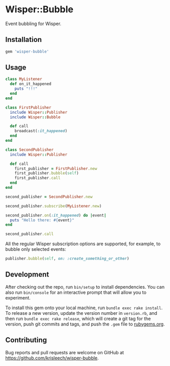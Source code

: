 # Wisper::Bubble

Event bubbling for Wisper.

## Installation

```ruby
gem 'wisper-bubble'
```

## Usage

```ruby
class MyListener
  def on_it_happened
    puts "!!!"
  end
end

class FirstPublisher
  include Wisper::Publisher
  include Wisper::Bubble

  def call
    broadcast(:it_happened)
  end
end

class SecondPublisher
  include Wisper::Publisher

  def call
    first_publisher = FirstPublisher.new
    first_publisher.bubble(self)
    first_publisher.call
  end
end

second_publisher = SecondPublisher.new

second_publisher.subscribe(MyListener.new)

second_publisher.on(:it_happened) do |event|
  puts "Hello there: #{event}"
end

second_publisher.call
```

All the regular Wisper subscription options are supported, for example, to
bubble only selected events:

```ruby
publisher.bubble(self, on: :create_something_or_other)
```

## Development

After checking out the repo, run `bin/setup` to install dependencies. You can also run `bin/console` for an interactive prompt that will allow you to experiment.

To install this gem onto your local machine, run `bundle exec rake install`. To release a new version, update the version number in `version.rb`, and then run `bundle exec rake release`, which will create a git tag for the version, push git commits and tags, and push the `.gem` file to [rubygems.org](https://rubygems.org).

## Contributing

Bug reports and pull requests are welcome on GitHub at https://github.com/krisleech/wisper-bubble.
